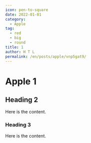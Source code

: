 ```yaml
---
icon: pen-to-square
date: 2022-01-01
category:
  - Apple
tag:
  - red
  - big
  - round
title: 1
author: H T L
permalink: /en/posts/apple/vnp5gat9/
---
```


# Apple 1

## Heading 2

Here is the content.

### Heading 3

Here is the content.
